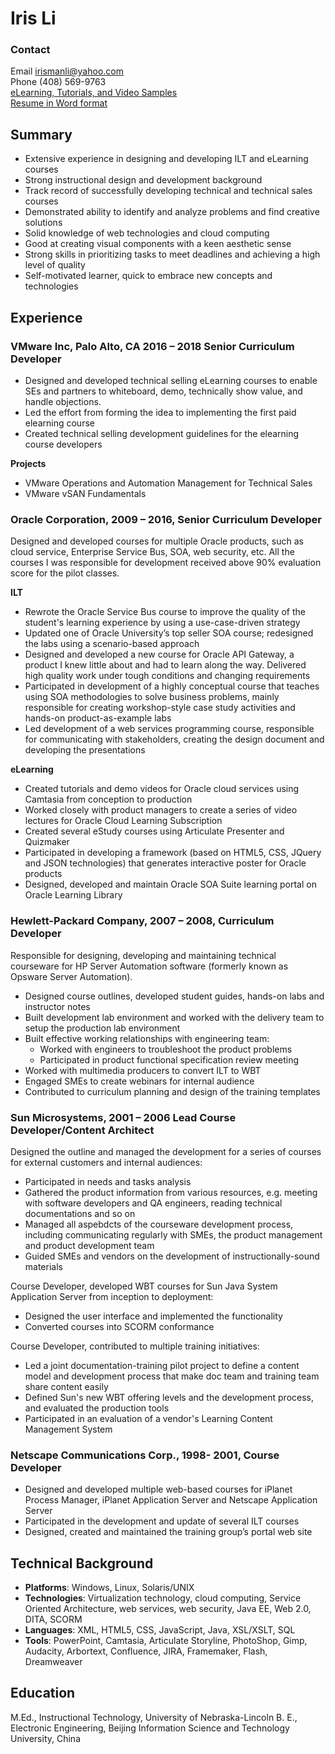# Iris Li
### Contact
Email irismanli@yahoo.com<br>
Phone (408) 569-9763<br>
<a href="https://jamespwagner.github.io/IrisLi_Samples" target="_blank">eLearning, Tutorials, and Video Samples</a><br>
<a href="https://jamespwagner.github.io/Iris_Li_resume.docx">Resume in Word format</a>

## Summary
* Extensive experience in designing and developing ILT and eLearning courses
* Strong instructional design and development background
* Track record of successfully developing technical and technical sales courses
* Demonstrated ability to identify and analyze problems and find creative solutions
* Solid knowledge of web technologies and cloud computing
* Good at creating visual components with a keen aesthetic sense 
* Strong skills in prioritizing tasks to meet deadlines and achieving a high level of quality
* Self-motivated learner, quick to embrace new concepts and technologies

## Experience
### VMware Inc, Palo Alto, CA	2016 – 2018	Senior Curriculum Developer

* Designed and developed technical selling eLearning courses to enable SEs and partners to whiteboard, demo, technically show value, and handle objections.
* Led the effort from forming the idea to implementing the first paid elearning course
* Created technical selling development guidelines for the elearning course developers

**Projects**

* VMware Operations and Automation Management for Technical Sales
* VMware vSAN Fundamentals

### Oracle Corporation, 2009 – 2016, Senior Curriculum Developer

Designed and developed courses for multiple Oracle products, such as cloud service, Enterprise Service Bus, SOA, web security, etc. All the courses I was responsible for development received above 90% evaluation score for the pilot classes.

**ILT**
* Rewrote the Oracle Service Bus course to improve the quality of the student's learning experience by using a use-case-driven strategy
* Updated one of Oracle University’s top seller SOA course; redesigned the labs using a scenario-based approach
* Designed and developed a new course for Oracle API Gateway, a product I knew little about and had to learn along the way. Delivered high quality work under tough conditions and changing requirements
* Participated in development of a highly conceptual course that teaches using SOA methodologies to solve business problems, mainly responsible for creating workshop-style case study activities and hands-on product-as-example labs
* Led development of a web services programming course, responsible for communicating with stakeholders, creating the design document and developing the presentations

**eLearning**
* Created tutorials and demo videos for Oracle cloud services using Camtasia from conception to production
* Worked closely with product managers to create a series of video lectures for Oracle Cloud Learning Subscription
* Created several eStudy courses using Articulate Presenter and Quizmaker
* Participated in developing a framework (based on HTML5, CSS, JQuery and JSON technologies) that generates interactive poster for Oracle products
* Designed, developed and maintain Oracle SOA Suite learning portal on Oracle Learning Library

### Hewlett-Packard Company, 2007 – 2008, Curriculum Developer

Responsible for designing, developing and maintaining technical courseware for HP Server Automation software (formerly known as Opsware Server Automation).
* Designed course outlines, developed student guides, hands-on labs and instructor notes
* Built development lab environment and worked with the delivery team to setup the production lab environment
* Built effective working relationships with engineering team:
	* Worked with engineers to troubleshoot the product problems
	* Participated in product functional specification review meeting
* Worked with multimedia producers to convert ILT to WBT 
* Engaged SMEs to create webinars for internal audience
* Contributed to curriculum planning and design of the training templates

### Sun Microsystems, 2001 – 2006	Lead Course Developer/Content Architect

Designed the outline and managed the development for a series of courses for external customers and internal audiences: 
* Participated in needs and tasks analysis 
* Gathered the product information from various resources, e.g. meeting with software developers and QA engineers, reading technical documentations and so on
* Managed all aspebdcts of the courseware development process, including communicating regularly with SMEs, the product management and product development team
* Guided SMEs and vendors on the development of instructionally-sound materials

Course Developer, developed WBT courses for Sun Java System Application Server from inception to deployment:
* Designed the user interface and implemented the functionality 
* Converted courses into SCORM conformance

Course Developer, contributed to multiple training initiatives:
* Led a joint documentation-training pilot project to define a content model and development process that make doc team and training team share content easily
* Defined Sun's new WBT offering levels and the development process, and evaluated the production tools
* Participated in an evaluation of a vendor's Learning Content Management System

### Netscape Communications Corp., 1998- 2001, Course Developer
* Designed and developed multiple web-based courses for iPlanet Process Manager, iPlanet Application Server and Netscape Application Server
* Participated in the development and update of several ILT courses 
* Designed, created and maintained the training group’s portal web site

## Technical Background
* **Platforms**: Windows, Linux, Solaris/UNIX
* **Technologies**: Virtualization technology, cloud computing, Service Oriented Architecture, web services, web security, Java EE, Web 2.0, DITA, SCORM
* **Languages**: XML, HTML5, CSS, JavaScript, Java, XSL/XSLT, SQL
* **Tools**:  PowerPoint, Camtasia, Articulate Storyline, PhotoShop, Gimp, Audacity, Arbortext, Confluence, JIRA, Framemaker, Flash, Dreamweaver

## Education
M.Ed., Instructional Technology, University of Nebraska-Lincoln
B. E., Electronic Engineering, Beijing Information Science and Technology University, China

